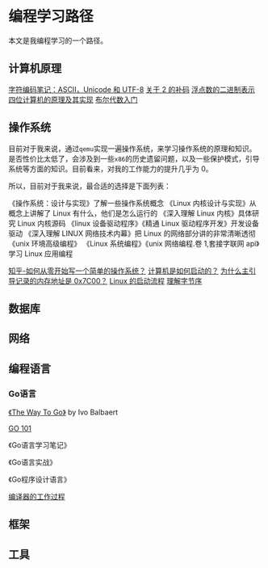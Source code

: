 # 编程学习路径

本文是我编程学习的一个路径。

## 计算机原理

[字符编码笔记：ASCII，Unicode 和 UTF-8](http://www.ruanyifeng.com/blog/2007/10/ascii_unicode_and_utf-8.html)
[关于 2 的补码](http://www.ruanyifeng.com/blog/2009/08/twos_complement.html)
[浮点数的二进制表示](http://www.ruanyifeng.com/blog/2010/06/ieee_floating-point_representation.html)
[四位计算机的原理及其实现](http://www.ruanyifeng.com/blog/2011/03/4-bit_computer.html)
[布尔代数入门](http://www.ruanyifeng.com/blog/2016/08/boolean-algebra.html)

## 操作系统

目前对于我来说，通过`qemu`实现一遍操作系统，来学习操作系统的原理和知识。是否性价比太低了，会涉及到一些`x86`的历史遗留问题，以及一些保护模式，引导系统等方面的知识。目前看来，对我的工作能力的提升几乎为 0。

所以，目前对于我来说，最合适的选择是下面列表：

《操作系统：设计与实现》了解一些操作系统概念
《Linux 内核设计与实现》从概念上讲解了 Linux 有什么，他们是怎么运行的
《深入理解 Linux 内核》具体研究 Linux 内核源码
《linux 设备驱动程序》《精通 Linux 驱动程序开发》开发设备驱动
《深入理解 LINUX 网络技术内幕》把 Linux 的网络部分讲的非常清晰透彻
《unix 环境高级编程》 《Linux 系统编程》《unix 网络编程.卷 1,套接字联网 api》学习 Linux 应用编程

[知乎-如何从零开始写一个简单的操作系统？](https://www.zhihu.com/question/25628124)
[计算机是如何启动的？](http://www.ruanyifeng.com/blog/2013/02/booting.html)
[为什么主引导记录的内存地址是 0x7C00？](http://www.ruanyifeng.com/blog/2015/09/0x7c00.html)
[Linux 的启动流程](http://www.ruanyifeng.com/blog/2013/08/linux_boot_process.html)
[理解字节序](http://www.ruanyifeng.com/blog/2016/11/byte-order.html)

## 数据库

## 网络

## 编程语言

### Go语言

[《The Way To Go》](https://github.com/Unknwon/the-way-to-go_ZH_CN) by Ivo Balbaert 

[GO 101](https://go101.org/article/101.html)

《Go语言学习笔记》

《Go语言实战》

《Go程序设计语言》

[编译器的工作过程](http://www.ruanyifeng.com/blog/2014/11/compiler.html)

## 框架

## 工具
